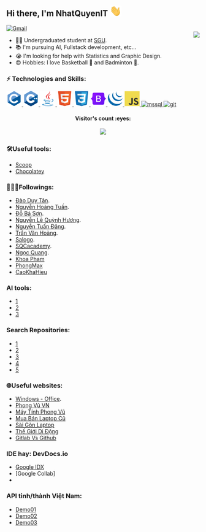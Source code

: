 <h2> Hi there, I'm NhatQuyenIT <img src="https://raw.githubusercontent.com/ABSphreak/ABSphreak/master/gifs/Hi.gif" width="30"></h2>

[![Gmail](https://img.shields.io/twitter/url?label=Gmail&logo=gmail&url=https://gmail.com)](mailto:lesongnhatquyen@gmail.com)
<br />
<img align='right' src="https://github-readme-stats.vercel.app/api?username=NhatQuyenIT&show_icons=true&theme=react&border_color=61dafb&hide_border=true">
- 👨‍🎓 Undergraduated student at [SGU](https://www.sgu.edu.vn/).
- 📚 I'm pursuing AI, Fullstack development, etc... 
- 😭 I'm looking for help with Statistics and Graphic Design.
- 😍 Hobbies: I love Basketball 🏀 and Badminton 🏸.

### ⚡ Technologies and Skills:  
<p align="left"> 
<a href="https://www.w3schools.com/c/" target="_blank"> <img src="https://raw.githubusercontent.com/devicons/devicon/master/icons/c/c-original.svg" alt="c" width="40" height="40"/> </a>
<a href="https://www.w3schools.com/cpp/" target="_blank"> <img src="https://raw.githubusercontent.com/devicons/devicon/master/icons/cplusplus/cplusplus-original.svg" alt="cplusplus" width="40" height="40"/> </a>
<a href="https://www.java.com" target="_blank"> <img src="https://raw.githubusercontent.com/devicons/devicon/master/icons/java/java-original.svg" alt="java" width="40" height="40"/> </a>
<a href="https://www.w3.org/html/" target="_blank"> <img src="https://raw.githubusercontent.com/devicons/devicon/master/icons/html5/html5-original.svg" alt="html5" width="40" height="40"/> </a>
<a href="https://www.w3schools.com/css/" target="_blank"> <img src="https://raw.githubusercontent.com/devicons/devicon/master/icons/css3/css3-original.svg" alt="css3" width="40" height="40"/> </a>
<a href="https://getbootstrap.com" target="_blank"> <img src="https://raw.githubusercontent.com/devicons/devicon/master/icons/bootstrap/bootstrap-original.svg" alt="bootstrap" width="40" height="40"/> </a>
<a href="https://jquery.com/" target="_blank"> <img src="https://raw.githubusercontent.com/devicons/devicon/master/icons/jquery/jquery-original.svg" alt="jQuery" width="40" height="40"/> </a>
<a href="https://developer.mozilla.org/en-US/docs/Web/JavaScript" target="_blank"> <img src="https://raw.githubusercontent.com/devicons/devicon/master/icons/javascript/javascript-original.svg" alt="javascript" width="40" height="40"/> </a>
<a href="https://www.microsoft.com/en-us/sql-server" target="_blank"> <img src="https://cdn.worldvectorlogo.com/logos/microsoft-sql-server-1.svg" alt="mssql" width="40" height="40"/> </a>
<a href="https://git-scm.com/" target="_blank"> <img src="https://www.vectorlogo.zone/logos/git-scm/git-scm-icon.svg" alt="git" width="40" height="40"/> </a>
<h4 align="center">Visitor's count :eyes:</h4>
<p align="center"><img src="https://profile-counter.glitch.me/{NhatQuyenIT}/count.svg"/></p>

### 🛠️Useful tools:
- [Scoop](https://scoop.sh/#/)
- [Chocolatey](https://chocolatey.org/install#psdsc)

### 🧑‍🤝‍🧑Followings:
- [Đào Duy Tân](https://github.com/Coderfoolish).
- [Nguyễn Hoàng Tuấn](https://github.com/tun784).
- [Đỗ Bá Sơn](https://github.com/dobason).
- [Nguyễn Lê Quỳnh Hương](https://github.com/jasnamine).
- [Nguyễn Tuấn Đăng](https://github.com/dangnt?tab=repositories).
- [Trần Văn Hoàng](https://github.com/HoangTran0410).
- [Salogo](https://github.com/salogo?tab=repositories).
- [SQCacademy](https://github.com/JavaWebOnline).
- [Ngọc Quang](https://github.com/ngocquang95?tab=repositories).
- [Khoa Pham](https://github.com/tinvm/khoapham.vn)
- [PhongMax](https://github.com/PhongMax/solve_triangle)
- [CaoKhaHieu](https://github.com/CaoKhaHieu/client-cellphones?tab=readme-ov-file)
### AI tools:
- [1](https://github.com/OpenDevin/OpenDevin)
- [2](https://github.com/VinAIResearch/PhoGPT)
- [3]()
### Search Repositories:
- [1](https://github.com/search?q=Qu%E1%BA%A3n+l%C3%BD+ph%C3%B2ng+tr%E1%BB%8D+language%3AC%23&type=repositories&l=C%23)
- [2](https://github.com/search?q=hack+robux+language%3APython&type=repositories&p=1&l=Python)
- [3](https://github.com/search?q=Booking+Form&type=repositories)
- [4](https://github.com/search?q=ph%C3%A2n%20t%C3%ADch%20thi%E1%BA%BFt%20k%E1%BA%BF%20h%E1%BB%87%20th%E1%BB%91ng%20th%C3%B4ng%20tin&type=repositories)
- [5](https://github.com/topics/idm-license)
### 🌐Useful websites:
- [Windows - Office](https://archive.org/details/@david_max915).
- [Phong Vũ VN](https://phongvu.vn/)
- [Máy Tính Phong Vũ](http://www.maytinhphongvu.com.vn/)
- [Mua Bán Laptop Cũ](https://muabanlaptopcu.vn/)
- [Sài Gòn Laptop](https://saigonlaptop.vn/)
- [Thế Giới Di Động](https://www.thegioididong.com/)
- [Gitlab Vs Github](https://vietnix.vn/gitlab-la-gi/)
### IDE hay: DevDocs.io
- [Google IDX](https://idx.dev/)
- [Google Collab]
- 
### API tỉnh/thành Việt Nam:
- [Demo01](https://github.com/hongquan/vn-open-api-provinces?tab=readme-ov-file)
- [Demo02](https://github.com/thhxxx/demo_javascript/tree/main/filter%20district:district%20by%20province:city)
- [Demo03](https://github.com/tranvanhieu01012002/callApiProvinces)
<!-- <a href="https://www.w3schools.com/cs/" target="_blank"> <img src="https://raw.githubusercontent.com/devicons/devicon/master/icons/csharp/csharp-original.svg" alt="csharp" width="40" height="40"/> </a>  <a href="https://www.docker.com/" target="_blank"> <img src="https://raw.githubusercontent.com/devicons/devicon/master/icons/docker/docker-original-wordmark.svg" alt="docker" width="40" height="40"/> </a> <a href="https://www.figma.com/" target="_blank"> <img src="https://www.vectorlogo.zone/logos/figma/figma-icon.svg" alt="figma" width="40" height="40"/> </a> <a href="https://firebase.google.com/" target="_blank"> <img src="https://www.vectorlogo.zone/logos/firebase/firebase-icon.svg" alt="firebase" width="40" height="40"/> </a>  <a href="https://heroku.com" target="_blank"> <img src="https://www.vectorlogo.zone/logos/heroku/heroku-icon.svg" alt="heroku" width="40" height="40"/> </a>    <a href="https://kotlinlang.org" target="_blank"> <img src="https://www.vectorlogo.zone/logos/kotlinlang/kotlinlang-icon.svg" alt="kotlin" width="40" height="40"/> </a> -->

<!-- Update README.md -->
